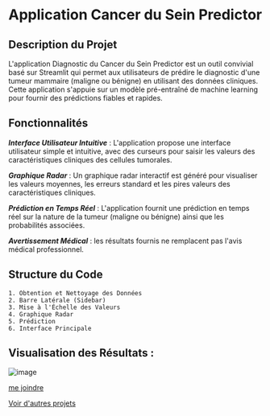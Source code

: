 # Application Cancer du Sein Predictor
## Description du Projet
L'application Diagnostic du Cancer du Sein Predictor est un outil convivial basé sur Streamlit qui permet aux utilisateurs de prédire le diagnostic d'une tumeur mammaire (maligne ou bénigne) en utilisant des données cliniques. Cette application s'appuie sur un modèle pré-entraîné de machine learning pour fournir des prédictions fiables et rapides.

## Fonctionnalités

***Interface Utilisateur Intuitive*** : L'application propose une interface utilisateur simple et intuitive, avec des curseurs pour saisir les valeurs des caractéristiques cliniques des cellules tumorales.

***Graphique Radar*** : Un graphique radar interactif est généré pour visualiser les valeurs moyennes, les erreurs standard et les pires valeurs des caractéristiques cliniques.

***Prédiction en Temps Réel*** : L'application fournit une prédiction en temps réel sur la nature de la tumeur (maligne ou bénigne) ainsi que les probabilités associées.

***Avertissement Médical*** : les résultats fournis ne remplacent pas l'avis médical professionnel.

## Structure du Code

    1. Obtention et Nettoyage des Données
    2. Barre Latérale (Sidebar)
    3. Mise à l'Échelle des Valeurs
    4. Graphique Radar
    5. Prédiction
    6. Interface Principale

## Visualisation des Résultats :

![image](https://github.com/user-attachments/assets/bc167aeb-7af6-4a54-9ee8-20c0e651ad66)



[me joindre](anasseyahanan@gmail.com)


[Voir d'autres projets](https://anasseyahnn.github.io/Anasseyahnn-wbs/projets.html)


